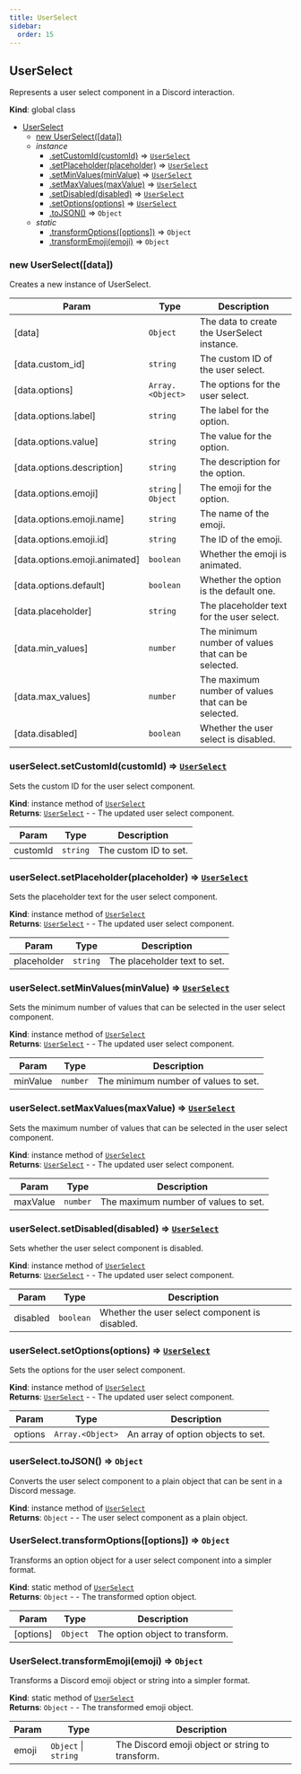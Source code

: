 ```yaml
---
title: UserSelect
sidebar:
  order: 15
---
```




## UserSelect
Represents a user select component in a Discord interaction.

**Kind**: global class  

* [UserSelect](#UserSelect)
    * [new UserSelect([data])](#new_UserSelect_new)
    * _instance_
        * [.setCustomId(customId)](#UserSelect+setCustomId) ⇒ [<code>UserSelect</code>](#UserSelect)
        * [.setPlaceholder(placeholder)](#UserSelect+setPlaceholder) ⇒ [<code>UserSelect</code>](#UserSelect)
        * [.setMinValues(minValue)](#UserSelect+setMinValues) ⇒ [<code>UserSelect</code>](#UserSelect)
        * [.setMaxValues(maxValue)](#UserSelect+setMaxValues) ⇒ [<code>UserSelect</code>](#UserSelect)
        * [.setDisabled(disabled)](#UserSelect+setDisabled) ⇒ [<code>UserSelect</code>](#UserSelect)
        * [.setOptions(options)](#UserSelect+setOptions) ⇒ [<code>UserSelect</code>](#UserSelect)
        * [.toJSON()](#UserSelect+toJSON) ⇒ <code>Object</code>
    * _static_
        * [.transformOptions([options])](#UserSelect.transformOptions) ⇒ <code>Object</code>
        * [.transformEmoji(emoji)](#UserSelect.transformEmoji) ⇒ <code>Object</code>

<a name="new_UserSelect_new"></a>

### new UserSelect([data])
Creates a new instance of UserSelect.


| Param | Type | Description |
| --- | --- | --- |
| [data] | <code>Object</code> | The data to create the UserSelect instance. |
| [data.custom_id] | <code>string</code> | The custom ID of the user select. |
| [data.options] | <code>Array.&lt;Object&gt;</code> | The options for the user select. |
| [data.options.label] | <code>string</code> | The label for the option. |
| [data.options.value] | <code>string</code> | The value for the option. |
| [data.options.description] | <code>string</code> | The description for the option. |
| [data.options.emoji] | <code>string</code> \| <code>Object</code> | The emoji for the option. |
| [data.options.emoji.name] | <code>string</code> | The name of the emoji. |
| [data.options.emoji.id] | <code>string</code> | The ID of the emoji. |
| [data.options.emoji.animated] | <code>boolean</code> | Whether the emoji is animated. |
| [data.options.default] | <code>boolean</code> | Whether the option is the default one. |
| [data.placeholder] | <code>string</code> | The placeholder text for the user select. |
| [data.min_values] | <code>number</code> | The minimum number of values that can be selected. |
| [data.max_values] | <code>number</code> | The maximum number of values that can be selected. |
| [data.disabled] | <code>boolean</code> | Whether the user select is disabled. |

<a name="UserSelect+setCustomId"></a>

### userSelect.setCustomId(customId) ⇒ [<code>UserSelect</code>](#UserSelect)
Sets the custom ID for the user select component.

**Kind**: instance method of [<code>UserSelect</code>](#UserSelect)  
**Returns**: [<code>UserSelect</code>](#UserSelect) - - The updated user select component.  

| Param | Type | Description |
| --- | --- | --- |
| customId | <code>string</code> | The custom ID to set. |

<a name="UserSelect+setPlaceholder"></a>

### userSelect.setPlaceholder(placeholder) ⇒ [<code>UserSelect</code>](#UserSelect)
Sets the placeholder text for the user select component.

**Kind**: instance method of [<code>UserSelect</code>](#UserSelect)  
**Returns**: [<code>UserSelect</code>](#UserSelect) - - The updated user select component.  

| Param | Type | Description |
| --- | --- | --- |
| placeholder | <code>string</code> | The placeholder text to set. |

<a name="UserSelect+setMinValues"></a>

### userSelect.setMinValues(minValue) ⇒ [<code>UserSelect</code>](#UserSelect)
Sets the minimum number of values that can be selected in the user select component.

**Kind**: instance method of [<code>UserSelect</code>](#UserSelect)  
**Returns**: [<code>UserSelect</code>](#UserSelect) - - The updated user select component.  

| Param | Type | Description |
| --- | --- | --- |
| minValue | <code>number</code> | The minimum number of values to set. |

<a name="UserSelect+setMaxValues"></a>

### userSelect.setMaxValues(maxValue) ⇒ [<code>UserSelect</code>](#UserSelect)
Sets the maximum number of values that can be selected in the user select component.

**Kind**: instance method of [<code>UserSelect</code>](#UserSelect)  
**Returns**: [<code>UserSelect</code>](#UserSelect) - - The updated user select component.  

| Param | Type | Description |
| --- | --- | --- |
| maxValue | <code>number</code> | The maximum number of values to set. |

<a name="UserSelect+setDisabled"></a>

### userSelect.setDisabled(disabled) ⇒ [<code>UserSelect</code>](#UserSelect)
Sets whether the user select component is disabled.

**Kind**: instance method of [<code>UserSelect</code>](#UserSelect)  
**Returns**: [<code>UserSelect</code>](#UserSelect) - - The updated user select component.  

| Param | Type | Description |
| --- | --- | --- |
| disabled | <code>boolean</code> | Whether the user select component is disabled. |

<a name="UserSelect+setOptions"></a>

### userSelect.setOptions(options) ⇒ [<code>UserSelect</code>](#UserSelect)
Sets the options for the user select component.

**Kind**: instance method of [<code>UserSelect</code>](#UserSelect)  
**Returns**: [<code>UserSelect</code>](#UserSelect) - - The updated user select component.  

| Param | Type | Description |
| --- | --- | --- |
| options | <code>Array.&lt;Object&gt;</code> | An array of option objects to set. |

<a name="UserSelect+toJSON"></a>

### userSelect.toJSON() ⇒ <code>Object</code>
Converts the user select component to a plain object that can be sent in a Discord message.

**Kind**: instance method of [<code>UserSelect</code>](#UserSelect)  
**Returns**: <code>Object</code> - - The user select component as a plain object.  
<a name="UserSelect.transformOptions"></a>

### UserSelect.transformOptions([options]) ⇒ <code>Object</code>
Transforms an option object for a user select component into a simpler format.

**Kind**: static method of [<code>UserSelect</code>](#UserSelect)  
**Returns**: <code>Object</code> - - The transformed option object.  

| Param | Type | Description |
| --- | --- | --- |
| [options] | <code>Object</code> | The option object to transform. |

<a name="UserSelect.transformEmoji"></a>

### UserSelect.transformEmoji(emoji) ⇒ <code>Object</code>
Transforms a Discord emoji object or string into a simpler format.

**Kind**: static method of [<code>UserSelect</code>](#UserSelect)  
**Returns**: <code>Object</code> - - The transformed emoji object.  

| Param | Type | Description |
| --- | --- | --- |
| emoji | <code>Object</code> \| <code>string</code> | The Discord emoji object or string to transform. |

